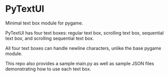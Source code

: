 # PyTextUI

Minimal text box module for pygame.

PyTextUI has four text boxes: regular text box, scrolling text box, sequential text box, and scrolling sequential text box.

All four text boxes can handle newline characters, unlike the base pygame module.

This repo also provides a sample main.py as well as sample JSON files demonstrating how to use each text box.